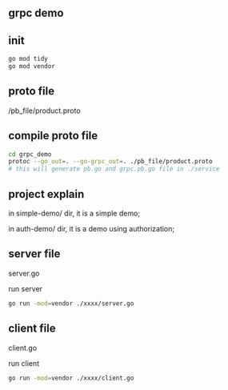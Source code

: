 ## grpc demo

## init

```bash
go mod tidy
go mod vendor
```

## proto file

/pb_file/product.proto

## compile proto file

```bash
cd grpc_demo
protoc --go_out=. --go-grpc_out=. ./pb_file/product.proto
# this will generate pb.go and grpc.pb.go file in ./service
```

## project explain
in simple-demo/ dir, it is a simple demo;

in auth-demo/ dir, it is a demo using authorization;

## server file
server.go

run server
```bash
go run -mod=vendor ./xxxx/server.go
```

## client file
client.go

run client
```bash
go run -mod=vendor ./xxxx/client.go
```


